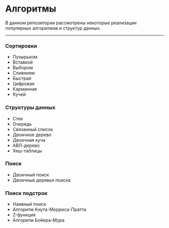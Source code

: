 # Алгоритмы
В данном репозитории рассмотрены некоторые реализации популярных алгоритмов и структур данных.

---
### Сортировки
- Пузырьком
- Вставкой
- Выбором
- Слиянием
- Быстрая
- Цифровая
- Карманная
- Кучей
### Структуры данных
- Стек
- Очередь
- Связанный список
- Двоичное дерево
- Двоичная куча
- АВЛ-дерево
- Хеш-таблицы
### Поиск
- Двоичный поиск
- Двоичные деревья поиска
### Поиск подстрок
- Наивный поиск
- Алгоритм Кнута-Морриса-Пратта
- Z-функция
- Алгоритм Бойера-Мура
